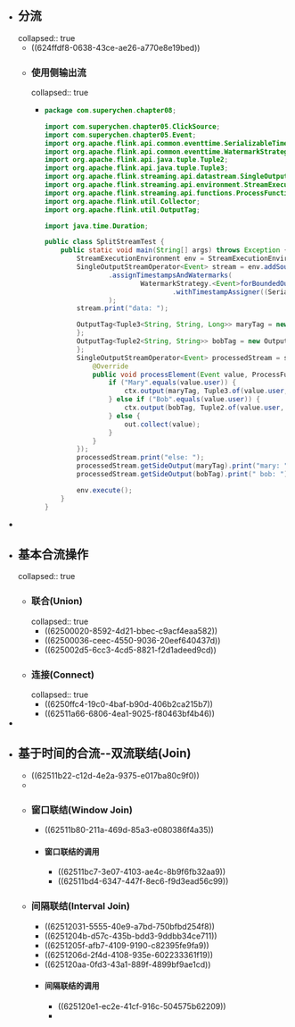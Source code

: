 - ## 分流
  collapsed:: true
	- ((624ffdf8-0638-43ce-ae26-a770e8e19bed))
	- ### 使用侧输出流
	  collapsed:: true
		- ```java
		  package com.superychen.chapter08;
		  
		  import com.superychen.chapter05.ClickSource;
		  import com.superychen.chapter05.Event;
		  import org.apache.flink.api.common.eventtime.SerializableTimestampAssigner;
		  import org.apache.flink.api.common.eventtime.WatermarkStrategy;
		  import org.apache.flink.api.java.tuple.Tuple2;
		  import org.apache.flink.api.java.tuple.Tuple3;
		  import org.apache.flink.streaming.api.datastream.SingleOutputStreamOperator;
		  import org.apache.flink.streaming.api.environment.StreamExecutionEnvironment;
		  import org.apache.flink.streaming.api.functions.ProcessFunction;
		  import org.apache.flink.util.Collector;
		  import org.apache.flink.util.OutputTag;
		  
		  import java.time.Duration;
		  
		  public class SplitStreamTest {
		      public static void main(String[] args) throws Exception {
		          StreamExecutionEnvironment env = StreamExecutionEnvironment.getExecutionEnvironment();
		          SingleOutputStreamOperator<Event> stream = env.addSource(new ClickSource())
		                  .assignTimestampsAndWatermarks(
		                          WatermarkStrategy.<Event>forBoundedOutOfOrderness(Duration.ZERO)
		                                  .withTimestampAssigner((SerializableTimestampAssigner<Event>) (element, recordTimestamp) -> element.timestamp)
		                  );
		          stream.print("data: ");
		  
		          OutputTag<Tuple3<String, String, Long>> maryTag = new OutputTag<Tuple3<String, String, Long>>("mary") {
		          };
		          OutputTag<Tuple2<String, String>> bobTag = new OutputTag<Tuple2<String, String>>("bob") {
		          };
		          SingleOutputStreamOperator<Event> processedStream = stream.process(new ProcessFunction<Event, Event>() {
		              @Override
		              public void processElement(Event value, ProcessFunction<Event, Event>.Context ctx, Collector<Event> out) throws Exception {
		                  if ("Mary".equals(value.user)) {
		                      ctx.output(maryTag, Tuple3.of(value.user, value.url, value.timestamp));
		                  } else if ("Bob".equals(value.user)) {
		                      ctx.output(bobTag, Tuple2.of(value.user, value.url));
		                  } else {
		                      out.collect(value);
		                  }
		              }
		          });
		          processedStream.print("else: ");
		          processedStream.getSideOutput(maryTag).print("mary: ");
		          processedStream.getSideOutput(bobTag).print(" bob: ");
		  
		          env.execute();
		      }
		  }
		  ```
-
- ## 基本合流操作
  collapsed:: true
	- ### 联合(Union)
	  collapsed:: true
		- ((62500020-8592-4d21-bbec-c9acf4eaa582))
		- ((62500036-ceec-4550-9036-20eef640437d))
		- ((625002d5-6cc3-4cd5-8821-f2d1adeed9cd))
	- ### 连接(Connect)
	  collapsed:: true
		- ((6250ffc4-19c0-4baf-b90d-406b2ca215b7))
		- ((62511a66-6806-4ea1-9025-f80463bf4b46))
-
- ## 基于时间的合流--双流联结(Join)
	- ((62511b22-c12d-4e2a-9375-e017ba80c9f0))
	-
	- ### 窗口联结(Window Join)
		- ((62511b80-211a-469d-85a3-e080386f4a35))
		- #### 窗口联结的调用
			- ((62511bc7-3e07-4103-ae4c-8b9f6fb32aa9))
			- ((62511bd4-6347-447f-8ec6-f9d3ead56c99))
	- ### 间隔联结(Interval Join)
		- ((62512031-5555-40e9-a7bd-750bfbd254f8))
		- ((6251204b-d57c-435b-bdd3-9ddbb34ce711))
		- ((6251205f-afb7-4109-9190-c82395fe9fa9))
		- ((6251206d-2f4d-4108-935e-602233361f19))
		- ((625120aa-0fd3-43a1-889f-4899bf9ae1cd))
		- #### 间隔联结的调用
			- ((625120e1-ec2e-41cf-916c-504575b62209))
			-